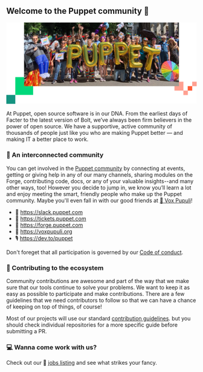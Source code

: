 ## Welcome to the Puppet community 👋

![Puppet folk having a grand time at Portland's annual Pride parade.](https://raw.githubusercontent.com/puppetlabs/.github/org-profile/profile/Community-Marquee-1792x768.png)

At Puppet, open source software is in our DNA. From the earliest days of Facter to the latest version of Bolt, we’ve always been firm believers in the power of open source. We have a supportive, active community of thousands of people just like you who are making Puppet better — and making IT a better place to work.


### 🎪 An interconnected community

You can get involved in the [Puppet community](https://puppet.com/community/) by connecting at events, getting or giving help in any of our many channels, sharing modules on the Forge, contributing code, docs, or any of your valuable insights--and many other ways, too! However you decide to jump in, we know you’ll learn a lot and enjoy meeting the smart, friendly people who make up the Puppet community. Maybe you'll even fall in with our good friends at [🦊 Vox Pupuli](https://voxpupuli.org)!

- 💬 https://slack.puppet.com
- 🎫 https://tickets.puppet.com
- 🎩 https://forge.puppet.com
- 🦊 https://voxpupuli.org
- 🎙 https://dev.to/puppet

Don't foreget that all participation is governed by our [Code of conduct](https://pup.pt/conduct).

### 🎁 Contributing to the ecosystem

Community contributions are awesome and part of the way that we make sure that our tools continue to solve your problems. We want to keep it as easy as possible to participate and make contributions. There are a few guidelines that we need contributors to follow so that we can have a chance of keeping on top of things, of course!

Most of our projects will use our standard [contribution guidelines](https://github.com/puppetlabs/.github/blob/master/CONTRIBUTING.md). but you should check individual repositories for a more specific guide before submitting a PR.

### 💻 Wanna come work with us?

Check out our 📜 [jobs listing](http://puppet.com/jobs) and see what strikes your fancy.
